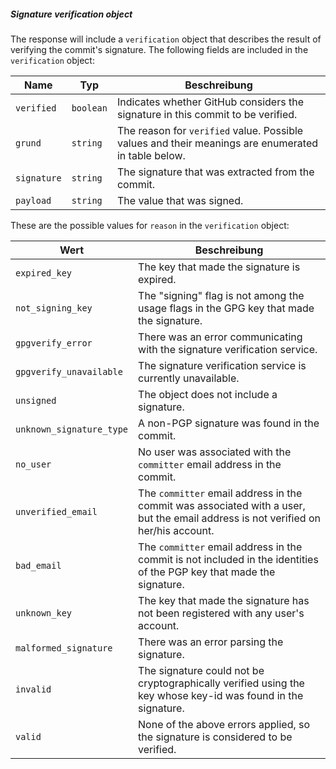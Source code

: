 ##### Signature verification object

The response will include a `verification` object that describes the result of verifying the commit's signature. The following fields are included in the `verification` object:

| Name        | Typ       | Beschreibung                                                                                       |
| ----------- | --------- | -------------------------------------------------------------------------------------------------- |
| `verified`  | `boolean` | Indicates whether GitHub considers the signature in this commit to be verified.                    |
| `grund`     | `string`  | The reason for `verified` value. Possible values and their meanings are enumerated in table below. |
| `signature` | `string`  | The signature that was extracted from the commit.                                                  |
| `payload`   | `string`  | The value that was signed.                                                                         |

These are the possible values for `reason` in the `verification` object:

| Wert                     | Beschreibung                                                                                                                      |
| ------------------------ | --------------------------------------------------------------------------------------------------------------------------------- |
| `expired_key`            | The key that made the signature is expired.                                                                                       |
| `not_signing_key`        | The "signing" flag is not among the usage flags in the GPG key that made the signature.                                           |
| `gpgverify_error`        | There was an error communicating with the signature verification service.                                                         |
| `gpgverify_unavailable`  | The signature verification service is currently unavailable.                                                                      |
| `unsigned`               | The object does not include a signature.                                                                                          |
| `unknown_signature_type` | A non-PGP signature was found in the commit.                                                                                      |
| `no_user`                | No user was associated with the `committer` email address in the commit.                                                          |
| `unverified_email`       | The `committer` email address in the commit was associated with a user, but the email address is not verified on her/his account. |
| `bad_email`              | The `committer` email address in the commit is not included in the identities of the PGP key that made the signature.             |
| `unknown_key`            | The key that made the signature has not been registered with any user's account.                                                  |
| `malformed_signature`    | There was an error parsing the signature.                                                                                         |
| `invalid`                | The signature could not be cryptographically verified using the key whose key-id was found in the signature.                      |
| `valid`                  | None of the above errors applied, so the signature is considered to be verified.                                                  |
